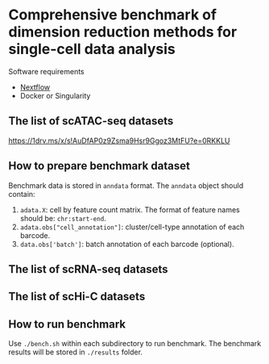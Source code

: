 # Comprehensive benchmark of dimension reduction methods for single-cell data analysis

Software requirements

- [Nextflow](https://www.nextflow.io/)
- Docker or Singularity

The list of scATAC-seq datasets
-------------------------------

https://1drv.ms/x/s!AuDfAP0z9Zsma9Hsr9Ggoz3MtFU?e=0RKKLU

How to prepare benchmark dataset
--------------------------------

Benchmark data is stored in `anndata` format. The `anndata` object should contain:

1. `adata.X`: cell by feature count matrix. The format of feature names should be: `chr:start-end`.
2. `adata.obs["cell_annotation"]`: cluster/cell-type annotation of each barcode.
3. `data.obs['batch']`: batch annotation of each barcode (optional).

The list of scRNA-seq datasets
-------------------------------

The list of scHi-C datasets
-------------------------------

How to run benchmark
--------------------

Use `./bench.sh` within each subdirectory to run benchmark. The benchmark results will be stored in `./results` folder.